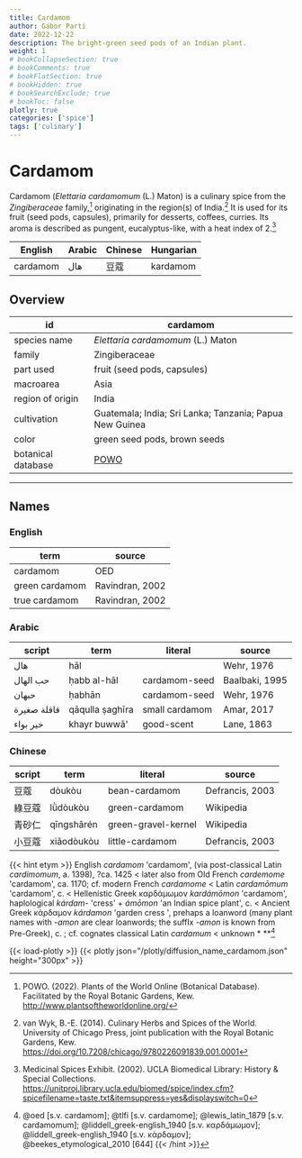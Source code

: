 ```yaml
---
title: Cardamom
author: Gábor Parti
date: 2022-12-22
description: The bright-green seed pods of an Indian plant.
weight: 1
# bookCollapseSection: true
# bookComments: true
# bookFlatSection: true
# bookHidden: true
# bookSearchExclude: true
# bookToc: false
plotly: true
categories: ['spice']
tags: ['culinary']
---
```


# Cardamom

Cardamom (*Elettaria cardamomum* (L.) Maton) is a culinary spice from the *Zingiberaceae* family,[^powo] originating in the region(s) of India.[^van_wyk_culinary_2014] It is used for its fruit (seed pods, capsules), primarily for desserts, coffees, curries. Its aroma is described as pungent, eucalyptus-like, with a heat index of 2.[^ucla_medicinal_2002]

| English|Arabic|Chinese|Hungarian|
|--------|------|-------|---------|
|cardamom|  هال |   豆蔻  | kardamom|

## Overview

|        id        |                        cardamom                       |
|------------------|-------------------------------------------------------|
|   species name   |           *Elettaria cardamomum* (L.) Maton           |
|      family      |                     Zingiberaceae                     |
|     part used    |              fruit (seed pods, capsules)              |
|     macroarea    |                          Asia                         |
| region of origin |                         India                         |
|    cultivation   |Guatemala; India; Sri Lanka; Tanzania; Papua New Guinea|
|       color      |              green seed pods, brown seeds             |
|botanical database|  [POWO](https://powo.science.kew.org/taxon/796556-1)  |

***

## Names

### English

|     term     |     source    |
|--------------|---------------|
|   cardamom   |      OED      |
|green cardamom|Ravindran, 2002|
| true cardamom|Ravindran, 2002|

### Arabic

|   script  |      term     |    literal   |    source    |
|-----------|---------------|--------------|--------------|
|    هال    |      hāl      |              |  Wehr, 1976  |
|  حب الهال |  ḥabb al-hāl  | cardamom-seed|Baalbaki, 1995|
|   حبهان   |     ḥabhān    | cardamom-seed|  Wehr, 1976  |
|قاقلة صغيرة|qāqulla ṣaghīra|small cardamom|  Amar, 2017  |
|  خير بواء |  khayr buwwā' |  good-scent  |  Lane, 1863  |

### Chinese

|script|    term   |      literal      |     source    |
|------|-----------|-------------------|---------------|
|  豆蔻  |   dòukòu  |   bean-cardamom   |Defrancis, 2003|
|  綠豆蔻 |  lǜdòukòu |   green-cardamom  |   Wikipedia   |
|  青砂仁 |qīngshā​rén|green-gravel-kernel|   Wikipedia   |
|  小豆蔻 | xiǎodòukòu|  little-cardamom  |Defrancis, 2003|


{{< hint etym >}}
English *cardamom* 'cardamom', (via post-classical Latin *cardimomum*, a. 1398), ?ca. 1425 < later also from Old French *cardemome* 'cardamom', ca. 1170; cf. modern French *cardamome* < Latin *cardamōmum* 'cardamom', c. < Hellenistic Greek καρδάμωμον *kardámōmon* 'cardamom', haplological *kárdam-* 'cress' + *ámōmon* 'an Indian spice plant', c. < Ancient Greek κάρδαμον *kárdamon* 'garden cress ', prehaps a loanword (many plant names with *-amon* are clear loanwords; the suffIx *-amon* is known from Pre-Greek), c. ; cf. cognates classical Latin *cardamum* < unknown * **[^1] 
 [^1]: @oed [s.v. cardamom]; @tlfi [s.v. cardamome]; @lewis_latin_1879 [s.v. cardamomum]; @liddell_greek-english_1940 [s.v. καρδάμωμον]; @liddell_greek-english_1940 [s.v. κάρδαμον]; @beekes_etymological_2010 [644]
{{< /hint >}}

{{< load-plotly >}}
{{< plotly json="/plotly/diffusion_name_cardamom.json" height="300px" >}}

[^powo]: POWO. (2022). Plants of the World Online (Botanical Database). Facilitated by the Royal Botanic Gardens, Kew. http://www.plantsoftheworldonline.org/
[^van_wyk_culinary_2014]: van Wyk, B.-E. (2014). Culinary Herbs and Spices of the World. University of Chicago Press, joint publication with the Royal Botanic Gardens, Kew. https://doi.org/10.7208/chicago/9780226091839.001.0001
[^ucla_medicinal_2002]: Medicinal Spices Exhibit. (2002). UCLA Biomedical Library: History & Special Collections. https://unitproj.library.ucla.edu/biomed/spice/index.cfm?spicefilename=taste.txt&itemsuppress=yes&displayswitch=0

